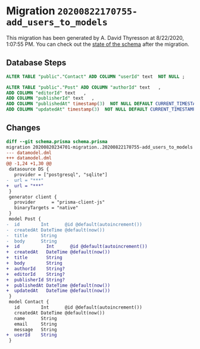 # Migration `20200822170755-add_users_to_models`

This migration has been generated by A. David Thyresson at 8/22/2020, 1:07:55 PM.
You can check out the [state of the schema](./schema.prisma) after the migration.

## Database Steps

```sql
ALTER TABLE "public"."Contact" ADD COLUMN "userId" text  NOT NULL ;

ALTER TABLE "public"."Post" ADD COLUMN "authorId" text   ,
ADD COLUMN "editorId" text   ,
ADD COLUMN "publisherId" text   ,
ADD COLUMN "publishedAt" timestamp(3)  NOT NULL DEFAULT CURRENT_TIMESTAMP,
ADD COLUMN "updatedAt" timestamp(3)  NOT NULL DEFAULT CURRENT_TIMESTAMP;
```

## Changes

```diff
diff --git schema.prisma schema.prisma
migration 20200820234701-migration..20200822170755-add_users_to_models
--- datamodel.dml
+++ datamodel.dml
@@ -1,24 +1,30 @@
 datasource DS {
   provider = ["postgresql", "sqlite"]
-  url = "***"
+  url = "***"
 }
 generator client {
   provider      = "prisma-client-js"
   binaryTargets = "native"
 }
 model Post {
-  id        Int      @id @default(autoincrement())
-  createdAt DateTime @default(now())
-  title     String
-  body      String
+  id          Int      @id @default(autoincrement())
+  createdAt   DateTime @default(now())
+  title       String
+  body        String
+  authorId    String?
+  editorId    String?
+  publisherId String?
+  publishedAt DateTime @default(now())
+  updatedAt   DateTime @default(now())
 }
 model Contact {
   id        Int      @id @default(autoincrement())
   createdAt DateTime @default(now())
   name      String
   email     String
   message   String
+  userId    String
 }
```


